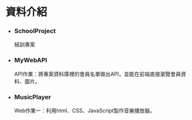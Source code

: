資料介紹
===
* ### SchoolProject
  結訓專案
* ### MyWebAPI
  API作業：將專案資料庫裡的會員名單做出API，並能在前端直接瀏覽會員資料、圖片。
* ### MusicPlayer
  Web作業一：利用html、CSS、JavaScript製作音樂播放器。
